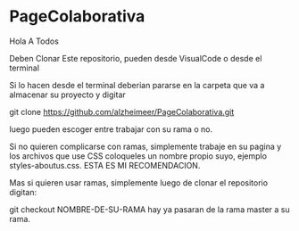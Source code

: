 # PageColaborativa

Hola A Todos

Deben Clonar Este repositorio, pueden desde VisualCode o desde el terminal

Si lo hacen desde el terminal deberian pararse en la carpeta que va a almacenar su proyecto 
y digitar     

git clone https://github.com/alzheimeer/PageColaborativa.git

luego pueden escoger entre trabajar con su rama o no.

Si no quieren complicarse con ramas, simplemente trabaje en su pagina y los archivos que use CSS
coloqueles un nombre propio suyo, ejemplo styles-aboutus.css.  ESTA ES MI RECOMENDACION.

Mas si quieren usar ramas, simplemente luego de clonar el repositorio digitan:

git checkout NOMBRE-DE-SU-RAMA
hay ya pasaran de la rama master a su rama.
